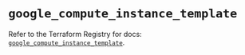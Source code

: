# `google_compute_instance_template`

Refer to the Terraform Registry for docs: [`google_compute_instance_template`](https://registry.terraform.io/providers/hashicorp/google-beta/5.17.0/docs/resources/google_compute_instance_template).
